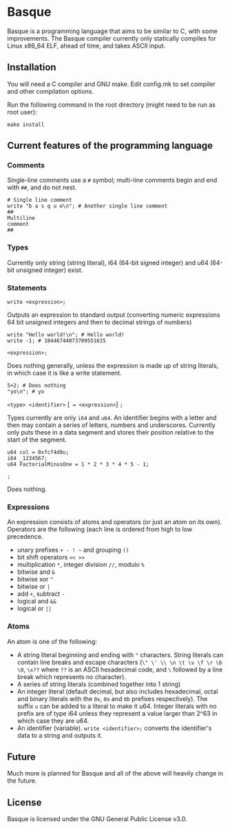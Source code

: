 # Basque
Basque is a programming language that aims to be similar to C, with some improvements. The Basque compiler currently only statically compiles for Linux x86\_64 ELF, ahead of time, and takes ASCII input.

## Installation
You will need a C compiler and GNU make. Edit config.mk to set compiler and other compilation options.

Run the following command in the root directory (might need to be run as root user):
```
make install
```

## Current features of the programming language
### Comments
Single-line comments use a `#` symbol; multi-line comments begin and end with `##`, and do not nest.
```
# Single line comment
write "b a s q u e\n"; # Another single line comment
##
Multiline
comment
##
```
### Types
Currently only string (string literal), i64 (64-bit signed integer) and u64 (64-bit unsigned integer) exist.
### Statements
`write <expression>;`

Outputs an expression to standard output (converting numeric expressions 64 bit unsigned integers and then to decimal strings of numbers)
```
write "Hello world!\n"; # Hello world!
write -1; # 18446744073709551615
```

`<expression>;`

Does nothing generally, unless the expression is made up of string literals, in which case it is like a write statement.
```
5+2; # Does nothing
"yo\n"; # yo
```

`<type> <identifier>` [` = <expression>`] `;`

Types currently are only `i64` and `u64`. An identifier begins with a letter and then may contain a series of letters, numbers and underscores. Currently only puts these in a data segment and stores their position relative to the start of the segment.
```
u64 col = 0xfcf4d0u;
i64 _1234567;
u64 FactorialMinusOne = 1 * 2 * 3 * 4 * 5 - 1;
```

`;`

Does nothing.

### Expressions
An expression consists of atoms and operators (or just an atom on its own).
Operators are the following (each line is ordered from high to low precedence.
- unary prefixes `+ - ! ~` and grouping `()`
- bit shift operators `<< >>`
- multiplication `*`, integer division `//`, modulo `%`
- bitwise and `&`
- bitwise xor `^`
- bitwise or `|`
- add `+`, subtract `-`
- logical and `&&`
- logical or `||`

### Atoms
An atom is one of the following:
- A string literal beginning and ending with `"` characters. String literals can contain line breaks and escape characters (`\" \' \\ \n \t \v \f \r \b \0`, `\x??` where `??` is an ASCII hexadecimal code, and `\` followed by a line break which represents no character).
- A series of string literals (combined together into 1 string)
- An integer literal (default decimal, but also includes hexadecimal, octal and binary literals with the `0x`, `0o` and `0b` prefixes respectively). The suffix `u` can be added to a literal to make it u64. Integer literals with no prefix are of type i64 unless they represent a value larger than 2^63 in which case they are u64.
- An identifier (variable). `write <identifier>;` converts the identifier's data to a string and outputs it.

## Future
Much more is planned for Basque and all of the above will heavily change in the future.

## License
Basque is licensed under the GNU General Public License v3.0.

